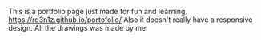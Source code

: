 This is a portfolio page just made for fun and learning. 
https://rd3n1z.github.io/portofolio/
Also it doesn't really have a responsive design.
All the drawings was made by me.

